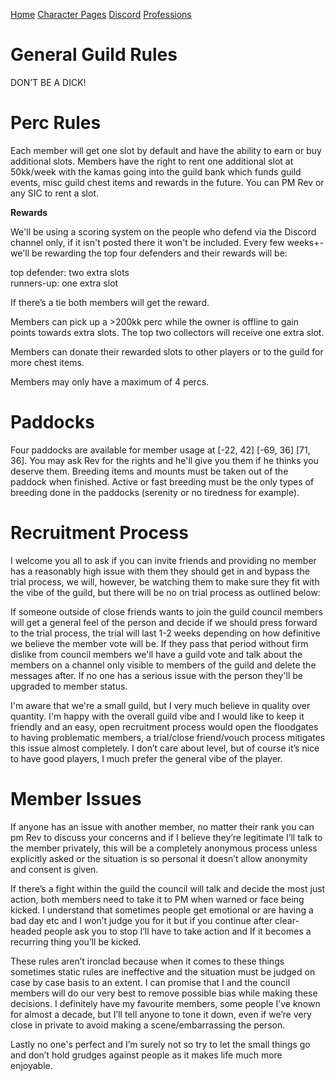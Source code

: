 ﻿[Home](index) [Character Pages](https://www.dofus.com/en/mmorpg/community/directories/guild-pages/253100222-power) [Discord](https://discord.gg/bMYHBrW) [Professions](professions)


# General Guild Rules

DON’T BE A DICK!  

# Perc Rules

Each member will get one slot by default and have the ability to earn or buy additional slots. Members have the right to rent one additional slot at 50kk/week with the kamas going into the guild bank which funds guild events, misc guild chest items and rewards in the future. You can PM Rev or any SIC to rent a slot.

**Rewards**

We'll be using a scoring system on the people who defend via the Discord channel only, if it isn't posted there it won't be included. Every few weeks+- we'll be rewarding the top four defenders and their rewards will be:  

top defender: two extra slots  
runners-up: one extra slot  
  
If there’s a tie both members will get the reward.

Members can pick up a >200kk perc while the owner is offline to gain points towards extra slots. The top two collectors will receive one extra slot.   

Members can donate their rewarded slots to other players or to the guild for more chest items.    

Members may only have a maximum of 4 percs.  

# Paddocks

Four paddocks are available for member usage at [-22, 42] [-69, 36] [71, 36]. You may ask Rev for the rights and he'll give you them if he thinks you deserve them. Breeding items and mounts must be taken out of the paddock when finished. Active or fast breeding must be the only types of breeding done in the paddocks (serenity or no tiredness for example).  

# Recruitment Process

I welcome you all to ask if you can invite friends and providing no member has a reasonably high issue with them they should get in and bypass the trial process, we will, however, be watching them to make sure they fit with the vibe of the guild, but there will be no on trial process as outlined below:

If someone outside of close friends wants to join the guild council members will get a general feel of the person and decide if we should press forward to the trial process, the trial will last 1-2 weeks depending on how definitive we believe the member vote will be. If they pass that period without firm dislike from council members we'll have a guild vote and talk about the members on a channel only visible to members of the guild and delete the messages after. If no one has a serious issue with the person they'll be upgraded to member status.

I'm aware that we're a small guild, but I very much believe in quality over quantity. I'm happy with the overall guild vibe and I would like to keep it friendly and an easy, open recruitment process would open the floodgates to having problematic members, a trial/close friend/vouch process mitigates this issue almost completely. I don’t care about level, but of course it’s nice to have good players, I much prefer the general vibe of the player.

# Member Issues

If anyone has an issue with another member, no matter their rank you can pm Rev to discuss your concerns and if I believe they’re legitimate I’ll talk to the member privately, this will be a completely anonymous process unless explicitly asked or the situation is so personal it doesn’t allow anonymity and consent is given.

If there’s a fight within the guild the council will talk and decide the most just action, both members need to take it to PM when warned or face being kicked. I understand that sometimes people get emotional or are having a bad day etc and I won’t judge you for it but if you continue after clear-headed people ask you to stop I’ll have to take action and If it becomes a recurring thing you’ll be kicked.

These rules aren’t ironclad because when it comes to these things sometimes static rules are ineffective and the situation must be judged on case by case basis to an extent. I can promise that I and the council members will do our very best to remove possible bias while making these decisions. I definitely have my favourite members, some people I’ve known for almost a decade, but I’ll tell anyone to tone it down, even if we’re very close in private to avoid making a scene/embarrassing the person.   

Lastly no one's perfect and I’m surely not so try to let the small things go and don’t hold grudges against people as it makes life much more enjoyable.
